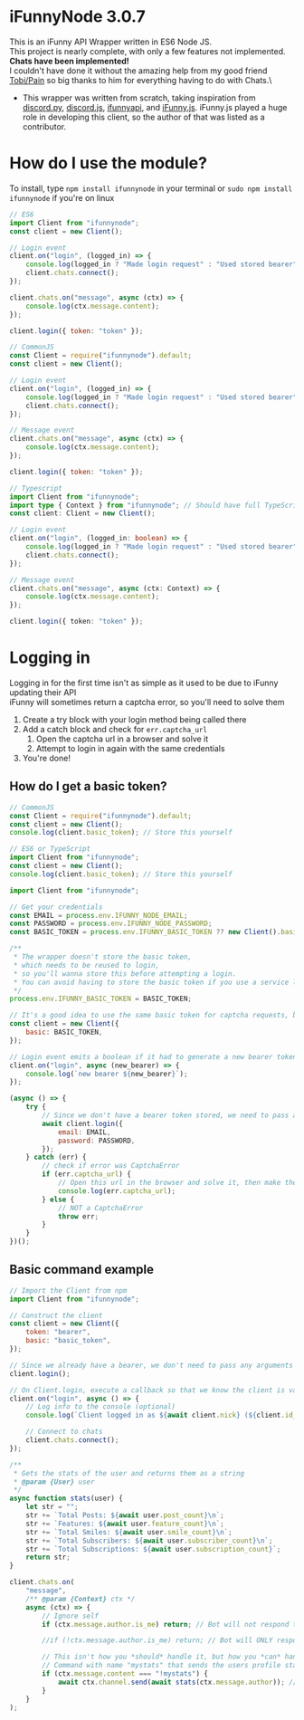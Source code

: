 # iFunnyNode 3.0.7

This is an iFunny API Wrapper written in ES6 Node JS.\
This project is nearly complete, with only a few features not implemented.\
**Chats have been implemented!**\
I couldn't have done it without the amazing help from my good friend [Tobi/Pain](https://github.com/baiinss) so big thanks to him for everything having to do with Chats.\

-   This wrapper was written from scratch, taking inspiration from
    [discord.py](https://github.com/Rapptz/discord.py),
    [discord.js](https://github.com/discordjs/discord.js),
    [ifunnyapi](https://github.com/EamonTracey/ifunnyapi),
    and [iFunny.js](https://github.com/gastrodon/iFunny.js). iFunny.js played a huge role in developing this client, so the author of that was listed as a contributor.

# How do I use the module?

To install, type `npm install ifunnynode` in your terminal or `sudo npm install ifunnynode` if you're on linux

```js
// ES6
import Client from "ifunnynode";
const client = new Client();

// Login event
client.on("login", (logged_in) => {
	console.log(logged_in ? "Made login request" : "Used stored bearer");
	client.chats.connect();
});

client.chats.on("message", async (ctx) => {
	console.log(ctx.message.content);
});

client.login({ token: "token" });
```

```js
// CommonJS
const Client = require("ifunnynode").default;
const client = new Client();

// Login event
client.on("login", (logged_in) => {
	console.log(logged_in ? "Made login request" : "Used stored bearer");
	client.chats.connect();
});

// Message event
client.chats.on("message", async (ctx) => {
	console.log(ctx.message.content);
});

client.login({ token: "token" });
```

```ts
// Typescript
import Client from "ifunnynode";
import type { Context } from "ifunnynode"; // Should have full TypeScript support, excluding events (will be worked on)
const client: Client = new Client();

// Login event
client.on("login", (logged_in: boolean) => {
	console.log(logged_in ? "Made login request" : "Used stored bearer");
	client.chats.connect();
});

// Message event
client.chats.on("message", async (ctx: Context) => {
	console.log(ctx.message.content);
});

client.login({ token: "token" });
```

# Logging in

Logging in for the first time isn't as simple as it used to be due to iFunny updating their API\
iFunny will sometimes return a captcha error, so you'll need to solve them

1. Create a try block with your login method being called there
2. Add a catch block and check for `err.captcha_url`
    1. Open the captcha url in a browser and solve it
    2. Attempt to login in again with the same credentials
3. You're done!

## How do I get a basic token?

```js
// CommonJS
const Client = require("ifunnynode").default;
const client = new Client();
console.log(client.basic_token); // Store this yourself
```

```js
// ES6 or TypeScript
import Client from "ifunnynode";
const client = new Client();
console.log(client.basic_token); // Store this yourself
```

```js
import Client from "ifunnynode";

// Get your credentials
const EMAIL = process.env.IFUNNY_NODE_EMAIL;
const PASSWORD = process.env.IFUNNY_NODE_PASSWORD;
const BASIC_TOKEN = process.env.IFUNNY_BASIC_TOKEN ?? new Client().basic_token; // Generates a new basic token.

/**
 * The wrapper doesn't store the basic token,
 * which needs to be reused to login,
 * so you'll wanna store this before attempting a login.
 * You can avoid having to store the basic token if you use a service like 2captcha to solve captchas programatically.
 */
process.env.IFUNNY_BASIC_TOKEN = BASIC_TOKEN;

// It's a good idea to use the same basic token for captcha requests, but you aren't required to pass in a basic token.
const client = new Client({
	basic: BASIC_TOKEN,
});

// Login event emits a boolean if it had to generate a new bearer token.
client.on("login", async (new_bearer) => {
	console.log(`new bearer ${new_bearer}`);
});

(async () => {
	try {
		// Since we don't have a bearer token stored, we need to pass an email and a password
		await client.login({
			email: EMAIL,
			password: PASSWORD,
		});
	} catch (err) {
		// check if error was CaptchaError
		if (err.captcha_url) {
			// Open this url in the browser and solve it, then make the request again, using the same basic token
			console.log(err.captcha_url);
		} else {
			// NOT a CaptchaError
			throw err;
		}
	}
})();
```

## Basic command example

```js
// Import the Client from npm
import Client from "ifunnynode";

// Construct the client
const client = new Client({
	token: "bearer",
	basic: "basic_token",
});

// Since we already have a bearer, we don't need to pass any arguments
client.login();

// On Client.login, execute a callback so that we know the client is valid
client.on("login", async () => {
	// Log info to the console (optional)
	console.log(`Client logged in as ${await client.nick} (${client.id_sync})`);

	// Connect to chats
	client.chats.connect();
});

/**
 * Gets the stats of the user and returns them as a string
 * @param {User} user
 */
async function stats(user) {
	let str = "";
	str += `Total Posts: ${await user.post_count}\n`;
	str += `Features: ${await user.feature_count}\n`;
	str += `Total Smiles: ${await user.smile_count}\n`;
	str += `Total Subscribers: ${await user.subscriber_count}\n`;
	str += `Total Subscriptions: ${await user.subscription_count}`;
	return str;
}

client.chats.on(
	"message",
	/** @param {Context} ctx */
	async (ctx) => {
		// Ignore self
		if (ctx.message.author.is_me) return; // Bot will not respond to itself

		//if (!ctx.message.author.is_me) return; // Bot will ONLY respond to itself

		// This isn't how you *should* handle it, but how you *can* handle it.
		// Command with name "mystats" that sends the users profile stats
		if (ctx.message.content === "!mystats") {
			await ctx.channel.send(await stats(ctx.message.author)); // Send the user their stats
		}
	}
);
```

